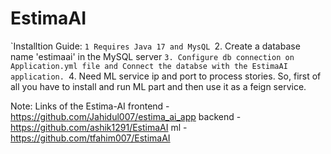 # EstimaAI

`Installtion Guide:
``1 Requires Java 17 and MysQL
``2. Create a database name 'estimaai' in the MySQL server
``3. Configure db connection on Application.yml file and Connect the databse with the EstimaAI application.
``4. Need ML service ip and port to process stories. So, first of all you have to install and run ML part and then use it as a feign service.

Note: Links of the Estima-AI
frontend - https://github.com/Jahidul007/estima_ai_app
backend - https://github.com/ashik1291/EstimaAI
ml - https://github.com/tfahim007/EstimaAI
